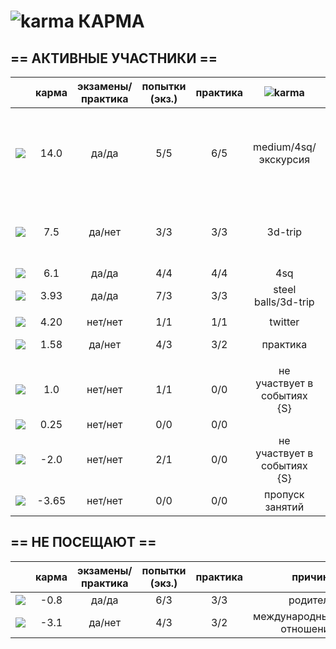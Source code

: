  ![karma](https://github.com/soda-io/Hacks-and-Tips/blob/master/img/Karma/Karma_V3.png?raw=10) КАРМА
===
  
## == АКТИВНЫЕ УЧАСТНИКИ ==
  
|                                                                                                    |     карма     | экзамены/практика |  попытки (экз.) | практика |     ![karma](https://github.com/soda-io/Hacks-and-Tips/blob/master/img/Karma/Karma_V3.png?raw=10)    |   бейджи    |
|----------------------------------------------------------------------------------------------------|:-------------:|:-----------------:|:---------------:|:--------:|:--------:|--------------:|
| [![](https://avatars1.githubusercontent.com/u/4226210?s=40)](https://github.com/SherozKarimov)     |   14.0       |        да/да      |       5/5       |   6/5    |  medium/4sq/экскурсия   |![photo](../img/bages/exams.png) ![photo](https://github.com/soda-io/Hacks-and-Tips/blob/master/img/bages/praktika.png?raw=10) ![photo](https://github.com/soda-io/Hacks-and-Tips/blob/master/img/bages/Foursquare.png) ![photo](https://github.com/soda-io/Hacks-and-Tips/blob/master/img/bages/Github.png) ![photo](https://github.com/soda-io/Hacks-and-Tips/blob/master/img/bages/Medium.png) ![photo](https://github.com/soda-io/Hacks-and-Tips/blob/master/img/bages/Terminal.png) ![photo](https://github.com/soda-io/Hacks-and-Tips/blob/master/img/bages/Twitter.png)    |
| [![](https://avatars0.githubusercontent.com/u/3833771?s=40)](https://github.com/PavelShalaginov)   |   7.5    |        да/нет     |       3/3       |   3/3    |  3d-trip       |![photo](https://github.com/soda-io/Hacks-and-Tips/blob/master/img/bages/exams.png) ![photo](https://github.com/soda-io/Hacks-and-Tips/blob/master/img/bages/praktika.png)  ![photo](https://github.com/soda-io/Hacks-and-Tips/blob/master/img/bages/Github.png)  ![photo](https://github.com/soda-io/Hacks-and-Tips/blob/master/img/bages/Terminal.png) ![photo](https://github.com/soda-io/Hacks-and-Tips/blob/master/img/bages/Twitter.png)     |
| [![](https://avatars2.githubusercontent.com/u/3838734?s=40)](https://github.com/MaximLoguncov)     |   6.1        |        да/да      |       4/4       |   4/4    | 4sq |       |![photo](https://github.com/soda-io/Hacks-and-Tips/blob/master/img/bages/exams.png) ![photo](https://github.com/soda-io/Hacks-and-Tips/blob/master/img/bages/praktika.png)  ![photo](https://github.com/soda-io/Hacks-and-Tips/blob/master/img/bages/Foursquare.png) ![photo](https://github.com/soda-io/Hacks-and-Tips/blob/master/img/bages/Github.png)  ![photo](https://github.com/soda-io/Hacks-and-Tips/blob/master/img/bages/Terminal.png) ![photo](https://github.com/soda-io/Hacks-and-Tips/blob/master/img/bages/Twitter.png)   |
| [![](https://avatars2.githubusercontent.com/u/5991448?s=40)](https://github.com/DmitryShiukaev)    |   3.93        |        да/да      |       7/3       |   3/3    | steel balls/3d-trip |       |![photo](https://github.com/soda-io/Hacks-and-Tips/blob/master/img/bages/exams.png) ![photo](https://github.com/soda-io/Hacks-and-Tips/blob/master/img/bages/praktika.png)  ![photo](https://github.com/soda-io/Hacks-and-Tips/blob/master/img/bages/Github.png)  ![photo](https://github.com/soda-io/Hacks-and-Tips/blob/master/img/bages/Terminal.png) ![photo](https://github.com/soda-io/Hacks-and-Tips/blob/master/img/bages/Twitter.png)      |
                   |                 |          |               |       |
| [![](https://avatars2.githubusercontent.com/u/6639503?s=40)](https://github.com/leonidprokopovich) |   4.20   |        нет/нет    |       1/1       |   1/1    |  twitter | ![photo](https://github.com/soda-io/Hacks-and-Tips/blob/master/img/bages/Twitter.png)       |
| [![](https://avatars1.githubusercontent.com/u/6498865?s=40)](https://github.com/MishaRubnicov)     |   1.58   |        да/нет     |       4/3       |   3/2    |  практика     | ![photo](https://github.com/soda-io/Hacks-and-Tips/blob/master/img/bages/Twitter.png) ![photo](https://github.com/soda-io/Hacks-and-Tips/blob/master/img/bages/Github.png)      |
|                                                                                                    |               |                   |                 |          |               |       |
| [![](https://avatars0.githubusercontent.com/u/6568321?s=40)](https://github.com/TanyaPetrova)      |  1.0   |        нет/нет    |       1/1       |   0/0    |  не участвует в событиях {S} |       |
| [![](https://avatars0.githubusercontent.com/u/6037393?s=40)](https://github.com/VictorPetukhov)    |   0.25 |        нет/нет    |       0/0       |   0/0    |  |       |
| [![](https://avatars2.githubusercontent.com/u/6450286?s=40)](https://github.com/NikitaGolub)       |  -2.0   |        нет/нет    |       2/1       |   0/0    |  не участвует в событиях {S} |       |
| [![](https://avatars0.githubusercontent.com/u/6639543?s=40)](https://github.com/EgorDergaew)       |  -3.65 |        нет/нет    |       0/0       |   0/0    | пропуск занятий |       |
  
  
  
  
## == НЕ ПОСЕЩАЮТ ==
  
|                                                                                                    |     карма     | экзамены/практика |  попытки (экз.) | практика | причина    |
|----------------------------------------------------------------------------------------------------|:-------------:|:-----------------:|:---------------:|:--------:|--------------:|
| [![](https://avatars3.githubusercontent.com/u/4639509?s=40)](https://github.com/ArtemKvadzba)      |  -0.8        |        да/да      |       6/3       |   3/3    |   родители    |
| [![](https://avatars1.githubusercontent.com/u/6061182?s=40)](https://github.com/GeorgeOvchinnikov) |  -3.1        |        да/нет     |       4/3       |   3/2    |    международные отношения     |
